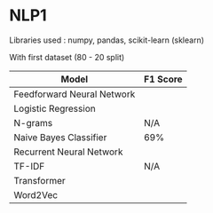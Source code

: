 # NLP1

Libraries used : numpy, pandas, scikit-learn (sklearn)

With first dataset (80 - 20 split)

| Model               | F1 Score |
|--------------------------|----------|
| Feedforward Neural Network |          |
| Logistic Regression       |          |
| N-grams                   |     N/A     |
| Naive Bayes Classifier    |     69%     |
| Recurrent Neural Network  |          |
| TF-IDF                    |     N/A     |
| Transformer               |          |
| Word2Vec                  |          |
